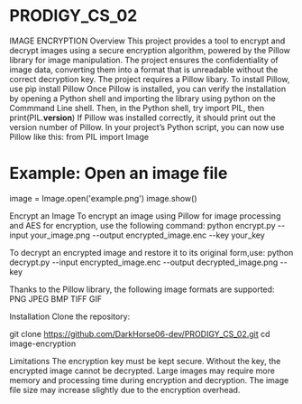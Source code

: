# PRODIGY_CS_02
IMAGE ENCRYPTION
Overview
This project provides a tool to encrypt and decrypt images using a secure encryption algorithm, powered by the Pillow library for image manipulation. The project ensures the confidentiality of image data, converting them into a format that is unreadable without the correct decryption key.
The project requires a Pillow libary. To install Pillow, use pip install Pillow
Once Pillow is installed, you can verify the installation by opening a Python shell and importing the library using python on the Commmand Line shell.
Then, in the Python shell, try import PIL, then print(PIL.__version__)
If Pillow was installed correctly, it should print out the version number of Pillow.
In your project’s Python script, you can now use Pillow like this:
from PIL import Image

# Example: Open an image file
image = Image.open('example.png')
image.show()

Encrypt an Image
To encrypt an image using Pillow for image processing and AES for encryption, use the following command:
python encrypt.py --input your_image.png --output encrypted_image.enc --key your_key

To decrypt an encrypted image and restore it to its original form,use:
python decrypt.py --input encrypted_image.enc --output decrypted_image.png --key

Thanks to the Pillow library, the following image formats are supported:
PNG
JPEG
BMP
TIFF
GIF

Installation
Clone the repository:

git clone https://github.com/DarkHorse06-dev/PRODIGY_CS_02.git
cd image-encryption

Limitations
The encryption key must be kept secure. Without the key, the encrypted image cannot be decrypted.
Large images may require more memory and processing time during encryption and decryption.
The image file size may increase slightly due to the encryption overhead.
